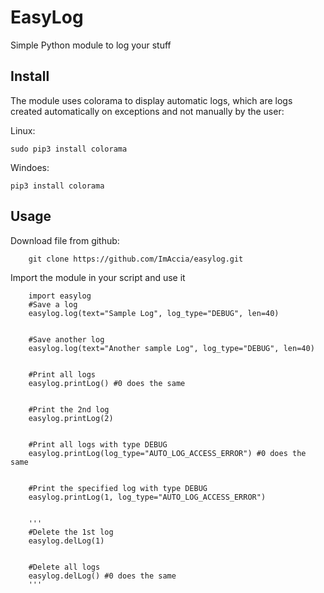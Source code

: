 # EasyLog
Simple Python module to log your stuff


## Install

The module uses colorama to display automatic logs, which are logs created automatically on exceptions and not manually by the user:

Linux:
   
    sudo pip3 install colorama
    

Windoes:
   
    pip3 install colorama



## Usage

Download file from github:

        git clone https://github.com/ImAccia/easylog.git
     

Import the module in your script and use it

        import easylog
        #Save a log
        easylog.log(text="Sample Log", log_type="DEBUG", len=40)


        #Save another log
        easylog.log(text="Another sample Log", log_type="DEBUG", len=40)


        #Print all logs
        easylog.printLog() #0 does the same


        #Print the 2nd log
        easylog.printLog(2)


        #Print all logs with type DEBUG
        easylog.printLog(log_type="AUTO_LOG_ACCESS_ERROR") #0 does the same


        #Print the specified log with type DEBUG
        easylog.printLog(1, log_type="AUTO_LOG_ACCESS_ERROR")


        '''
        #Delete the 1st log
        easylog.delLog(1)


        #Delete all logs
        easylog.delLog() #0 does the same
        '''

